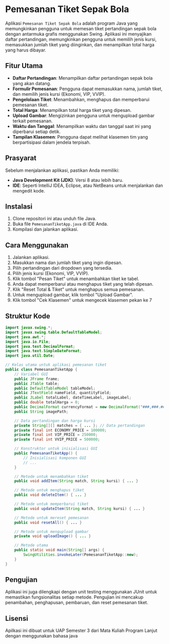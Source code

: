 # Pemesanan Tiket Sepak Bola

Aplikasi `Pemesanan Tiket Sepak Bola` adalah program Java yang memungkinkan pengguna untuk memesan tiket pertandingan sepak bola dengan antarmuka grafis menggunakan Swing. Aplikasi ini menyajikan daftar pertandingan, memungkinkan pengguna untuk memilih jenis kursi, memasukkan jumlah tiket yang diinginkan, dan menampilkan total harga yang harus dibayar.

## Fitur Utama

- **Daftar Pertandingan**: Menampilkan daftar pertandingan sepak bola yang akan datang.
- **Formulir Pemesanan**: Pengguna dapat memasukkan nama, jumlah tiket, dan memilih jenis kursi (Ekonomi, VIP, VVIP).
- **Pengelolaan Tiket**: Menambahkan, menghapus dan memperbarui pemesanan tiket.
- **Total Harga**: Menampilkan total harga tiket yang dipesan.
- **Upload Gambar**: Mengizinkan pengguna untuk mengupload gambar terkait pemesanan.
- **Waktu dan Tanggal**: Menampilkan waktu dan tanggal saat ini yang diperbarui setiap detik.
- **Tampilan Klasemen**: Pengguna dapat melihat klasemen tim yang berpartisipasi dalam jendela terpisah.

## Prasyarat

Sebelum menjalankan aplikasi, pastikan Anda memiliki:
- **Java Development Kit (JDK)**: Versi 8 atau lebih baru.
- **IDE**: Seperti IntelliJ IDEA, Eclipse, atau NetBeans untuk menjalankan dan mengedit kode.

## Instalasi

1. Clone repositori ini atau unduh file Java.
2. Buka file `PemesananTiketApp.java` di IDE Anda.
3. Kompilasi dan jalankan aplikasi.

## Cara Menggunakan

1. Jalankan aplikasi.
2. Masukkan nama dan jumlah tiket yang ingin dipesan.
3. Pilih pertandingan dari dropdown yang tersedia.
4. Pilih jenis kursi (Ekonomi, VIP, VVIP).
5. Klik tombol "Pesan Tiket" untuk menambahkan tiket ke tabel.
6. Anda dapat memperbarui atau menghapus tiket yang telah dipesan.
7. Klik "Reset Total & Tiket" untuk menghapus semua pemesanan.
8. Untuk mengupload gambar, klik tombol "Upload Gambar".
9. Klik tombol "Cek Klasemen" untuk mengecek klasemen pekan ke 7

## Struktur Kode

```java
import javax.swing.*;
import javax.swing.table.DefaultTableModel;
import java.awt.*;
import java.io.File;
import java.text.DecimalFormat;
import java.text.SimpleDateFormat;
import java.util.Date;

// Kelas utama untuk aplikasi pemesanan tiket
public class PemesananTiketApp {
    // Variabel GUI
    public JFrame frame;
    public JTable table;
    public DefaultTableModel tableModel;
    public JTextField nameField, quantityField;
    public JLabel totalLabel, dateTimeLabel, imageLabel;
    public double totalHarga = 0;
    public DecimalFormat currencyFormat = new DecimalFormat("###,###.##");
    public String imagePath;

    // Data pertandingan dan harga kursi
    private String[][] matches = { ... }; // Data pertandingan
    private final int ECONOMY_PRICE = 100000;
    private final int VIP_PRICE = 250000;
    private final int VVIP_PRICE = 500000;

    // Konstruktor untuk inisialisasi GUI
    public PemesananTiketApp() {
        // Inisialisasi komponen GUI
        // ...
    }

    // Metode untuk menambahkan tiket
    public void addItem(String match, String kursi) { ... }

    // Metode untuk menghapus tiket
    public void deleteItem() { ... }

    // Metode untuk memperbarui tiket
    public void updateItem(String match, String kursi) { ... }

    // Metode untuk mereset pemesanan
    public void resetAll() { ... }

    // Metode untuk mengupload gambar
    private void uploadImage() { ... }

    // Metode utama
    public static void main(String[] args) {
        SwingUtilities.invokeLater(PemesananTiketApp::new);
    }
}
```

## Pengujian

Aplikasi ini juga dilengkapi dengan unit testing menggunakan JUnit untuk memastikan fungsionalitas setiap metode. Pengujian ini mencakup penambahan, penghapusan, pembaruan, dan reset pemesanan tiket.

## Lisensi

Apilkasi ini dibuat untuk UAP Semester 3 dari Mata Kuliah Program Lanjut dengan menggunakan bahasa java